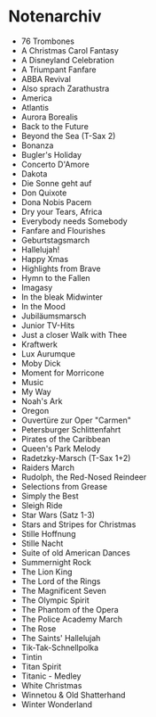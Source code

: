 # Notenarchiv

* 76 Trombones
* A Christmas Carol Fantasy
* A Disneyland Celebration
* A Triumpant Fanfare
* ABBA Revival
* Also sprach Zarathustra
* America
* Atlantis
* Aurora Borealis
* Back to the Future
* Beyond the Sea (T-Sax 2)
* Bonanza
* Bugler's Holiday
* Concerto D'Amore
* Dakota
* Die Sonne geht auf
* Don Quixote
* Dona Nobis Pacem
* Dry your Tears, Africa
* Everybody needs Somebody
* Fanfare and Flourishes
* Geburtstagsmarch
* Hallelujah!
* Happy Xmas
* Highlights from Brave
* Hymn to the Fallen
* Imagasy
* In the bleak Midwinter
* In the Mood
* Jubiläumsmarsch
* Junior TV-Hits
* Just a closer Walk with Thee
* Kraftwerk
* Lux Aurumque
* Moby Dick
* Moment for Morricone
* Music
* My Way
* Noah's Ark
* Oregon
* Ouvertüre zur Oper "Carmen"
* Petersburger Schlittenfahrt
* Pirates of the Caribbean
* Queen's Park Melody
* Radetzky-Marsch (T-Sax 1+2)
* Raiders March
* Rudolph, the Red-Nosed Reindeer
* Selections from Grease
* Simply the Best
* Sleigh Ride
* Star Wars (Satz 1-3)
* Stars and Stripes for Christmas
* Stille Hoffnung
* Stille Nacht
* Suite of old American Dances
* Summernight Rock
* The Lion King
* The Lord of the Rings
* The Magnificent Seven
* The Olympic Spirit
* The Phantom of the Opera
* The Police Academy March
* The Rose
* The Saints' Hallelujah
* Tik-Tak-Schnellpolka
* Tintin
* Titan Spirit
* Titanic - Medley
* White Christmas
* Winnetou & Old Shatterhand
* Winter Wonderland
